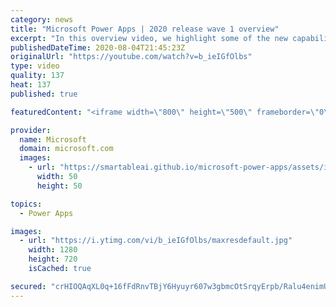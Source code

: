 ```yaml
---
category: news
title: "Microsoft Power Apps | 2020 release wave 1 overview"
excerpt: "In this overview video, we highlight some of the new capabilities included in the latest update to Microsoft Power Apps.      Here are the capabilities covered:     UI enhancements       • Save is always visible       • Chart formatting  Grid user experience enhancements       • Conditional search  "
publishedDateTime: 2020-08-04T21:45:23Z
originalUrl: "https://youtube.com/watch?v=b_ieIGfOlbs"
type: video
quality: 137
heat: 137
published: true

featuredContent: "<iframe width=\"800\" height=\"500\" frameborder=\"0\" src=\"https://www.youtube.com/embed/b_ieIGfOlbs\" allow=\"accelerometer; autoplay; encrypted-media; gyroscope; picture-in-picture\" allowfullscreen></iframe>"

provider:
  name: Microsoft
  domain: microsoft.com
  images:
    - url: "https://smartableai.github.io/microsoft-power-apps/assets/images/organizations/microsoft.com-50x50.jpg"
      width: 50
      height: 50

topics:
  - Power Apps

images:
  - url: "https://i.ytimg.com/vi/b_ieIGfOlbs/maxresdefault.jpg"
    width: 1280
    height: 720
    isCached: true

secured: "crHIOQAqXL0q+16fFdRnvTBjY6Hyuyr607w3gbmcOtSrqyErpb/Ralu4enimUPkIk7s9cD9Tp2zWwemopwMgiL50snGNbLuKqLKNGOYMK5vpg6p7MqN7+GZJvrJEmXVa5LPuLJkyUzLrFVNwIdzs0ylTL/c6vlV4zGRj4fSVy3o1nFzhObIfeoDJMHokZudjXDGiHZwB60Pll6xU+nJe6Rc3I+UXdj5/qL7GVTleUCTH6gddXEoFjIbxkG0sfql/YDTe/o58qUmU0bWn8CvS12MYGZQ6kE22O6yFs5BcTLtVL8nrnVoC9k/2gP6tLwi3yL09BAHDn+2/X4XVEnkowTwZiQc6BL2VFFgvR+mp88P2Kvg2zIFRk5452gPbqlbESur8mE+VR88A39zRtoPq6/MVtL726b0GkAaZSJhU/FjiLKS9lD+n9/rLv6lMmcYD;tifgy17v91pS9lK1ofWSsA=="
---
```


